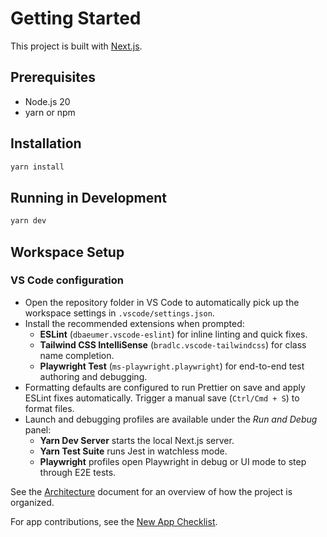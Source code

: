 # Getting Started

This project is built with [Next.js](https://nextjs.org/).

## Prerequisites

- Node.js 20
- yarn or npm

## Installation

```bash
yarn install
```

## Running in Development

```bash
yarn dev
```

## Workspace Setup

### VS Code configuration

- Open the repository folder in VS Code to automatically pick up the workspace settings in `.vscode/settings.json`.
- Install the recommended extensions when prompted:
  - **ESLint** (`dbaeumer.vscode-eslint`) for inline linting and quick fixes.
  - **Tailwind CSS IntelliSense** (`bradlc.vscode-tailwindcss`) for class name completion.
  - **Playwright Test** (`ms-playwright.playwright`) for end-to-end test authoring and debugging.
- Formatting defaults are configured to run Prettier on save and apply ESLint fixes automatically. Trigger a manual save (`Ctrl/Cmd + S`) to format files.
- Launch and debugging profiles are available under the *Run and Debug* panel:
  - **Yarn Dev Server** starts the local Next.js server.
  - **Yarn Test Suite** runs Jest in watchless mode.
  - **Playwright** profiles open Playwright in debug or UI mode to step through E2E tests.

See the [Architecture](./architecture.md) document for an overview of how the project is organized.

For app contributions, see the [New App Checklist](./new-app-checklist.md).
